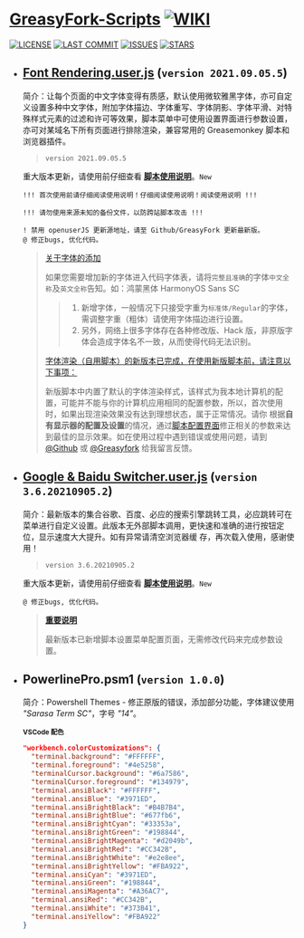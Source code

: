 # [**GreasyFork-Scripts**](https://f9y4ng.github.io/GreasyFork-Scripts/) [![WIKI](https://img.shields.io/badge/WIKI-GREASYFORK%20SCRIPTS-brightgreen.svg?logo=github "wiki")](https://github.com/F9y4ng/GreasyFork-Scripts/wiki)

[![LICENSE](https://img.shields.io/badge/License-GPL--3.0--only-blue.svg?style=for-the-badge&logo=github "LICENSE")](https://github.com/F9y4ng/GreasyFork-Scripts/blob/master/LICENSE)
[![LAST COMMIT](https://img.shields.io/github/last-commit/F9y4ng/GreasyFork-Scripts?color=blue&logo=github&style=for-the-badge "LAST COMMIT")](https://github.com/F9y4ng/GreasyFork-Scripts/commits/master)
[![ISSUES](https://img.shields.io/github/issues/F9y4ng/GreasyFork-Scripts?logo=github&style=for-the-badge "ISSUES")](https://github.com/F9y4ng/GreasyFork-Scripts/issues)
[![STARS](https://img.shields.io/github/stars/F9y4ng/GreasyFork-Scripts?color=brightgreen&logo=github&style=for-the-badge "STARS")](https://github.com/login?return_to=%2FF9y4ng%2FGreasyFork-Scripts)

- ## [**Font Rendering.user.js**](https://github.com/F9y4ng/GreasyFork-Scripts/wiki/Font_Rendering) (`version 2021.09.05.5`)

  简介：让每个页面的中文字体变得有质感，默认使用微软雅黑字体，亦可自定义设置多种中文字体，附加字体描边、字体重写、字体阴影、字体平滑、对特殊样式元素的过滤和许可等效果，脚本菜单中可使用设置界面进行参数设置，亦可对某域名下所有页面进行排除渲染，兼容常用的 Greasemonkey 脚本和浏览器插件。

  > `version 2021.09.05.5`

  重大版本更新，请使用前仔细查看
  [**脚本使用说明**](https://github.com/F9y4ng/GreasyFork-Scripts/wiki/Font_Rendering)。`New`

  `!!! 首次使用前请仔细阅读使用说明！仔细阅读使用说明！阅读使用说明 !!!`

  `!!! 请勿使用来源未知的备份文件，以防跨站脚本攻击 !!!`

  ```text
  ! 禁用 openuserJS 更新源地址，请至 Github/GreasyFork 更新最新版。
  @ 修正bugs, 优化代码。
  ```

  > [关于字体的添加](#)
  >
  > 如果您需要增加新的字体进入代码字体表，请将`完整且准确`的字体`中文全称`及`英文全称`告知。如：鸿蒙黑体 HarmonyOS Sans SC
  >
  > > 1. 新增字体，一般情况下只接受字重为```标准体/Regular```的字体，需调整字重（粗体）请使用字体描边进行设置。
  > > 2. 另外，网络上很多字体存在各种修改版、Hack 版，非原版字体会造成字体名不一致，从而使得代码无法识别。
  >
  >
  > [字体渲染（自用脚本）的新版本已完成，在使用新版脚本前，请注意以下事项：](#)
  >
  > 新版脚本中内置了默认的字体渲染样式，该样式为我本地计算机的配置，可能并不能与你的计算机应用相同的配置参数，所以，首次使用时，如果出现渲染效果没有达到理想状态，属于正常情况。请你
  > 根据**自有显示器的配置及设置**的情况，通过[脚本配置界面](#脚本设置界面)修正相关的参数来达到最佳的显示效果。如在使用过程中遇到错误或使用问题，请到
  > [@Github](https://github.com/F9y4ng/GreasyFork-Scripts/issues) 或 [@Greasyfork](https://greasyfork.org/scripts/416688/feedback) 给我留言反馈。

- ## [**Google & Baidu Switcher.user.js**](https://github.com/F9y4ng/GreasyFork-Scripts/wiki/Google_Baidu_Switcher) (`version 3.6.20210905.2`)

  简介：最新版本的集合谷歌、百度、必应的搜索引擎跳转工具，必应跳转可在菜单进行自定义设置。此版本无外部脚本调用，更快速和准确的进行按钮定位，显示速度大大提升。如有异常请清空浏览器缓
  存，再次载入使用，感谢使用！

  > `version 3.6.20210905.2`

  重大版本更新，请使用前仔细查看 [**脚本使用说明**](https://github.com/F9y4ng/GreasyFork-Scripts/wiki/Google_Baidu_Switcher)。`New`

  ```text
  @ 修正bugs, 优化代码。
  ```

  > [**重要说明**](#)
  >
  > 最新版本已新增脚本设置菜单配置页面，无需修改代码来完成参数设置。

- ## **PowerlinePro.psm1** (`version 1.0.0`)

  简介：Powershell Themes - 修正原版的错误，添加部分功能，字体建议使用 _"Sarasa Term SC"_，字号 _"14"_。

  <sub>**VSCode 配色**</sub>

  ```json
  "workbench.colorCustomizations": {
    "terminal.background": "#FFFFFF",
    "terminal.foreground": "#4e5258",
    "terminalCursor.background": "#6a7586",
    "terminalCursor.foreground": "#134979",
    "terminal.ansiBlack": "#FFFFFF",
    "terminal.ansiBlue": "#3971ED",
    "terminal.ansiBrightBlack": "#B4B7B4",
    "terminal.ansiBrightBlue": "#677fb6",
    "terminal.ansiBrightCyan": "#33353a",
    "terminal.ansiBrightGreen": "#198844",
    "terminal.ansiBrightMagenta": "#d2049b",
    "terminal.ansiBrightRed": "#CC342B",
    "terminal.ansiBrightWhite": "#e2e8ee",
    "terminal.ansiBrightYellow": "#FBA922",
    "terminal.ansiCyan": "#3971ED",
    "terminal.ansiGreen": "#198844",
    "terminal.ansiMagenta": "#A36AC7",
    "terminal.ansiRed": "#CC342B",
    "terminal.ansiWhite": "#373B41",
    "terminal.ansiYellow": "#FBA922"
  }
  ```
